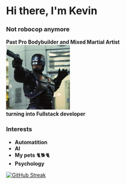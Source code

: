 # Hi there, I'm Kevin  
### Not robocop anymore
**Past Pro Bodybuilder and Mixed Martial Artist** 
<br>
![](./Robocop.png)
<br>
**turning into Fullstack developer**

### Interests
- **Automatition**
- **AI**
- **My pets** :cat2::dog2::cat2:
- **Psychology**

[![GitHub Streak](https://streak-stats.demolab.com/?user=K-Fahrenberger)](https://git.io/streak-stats)
